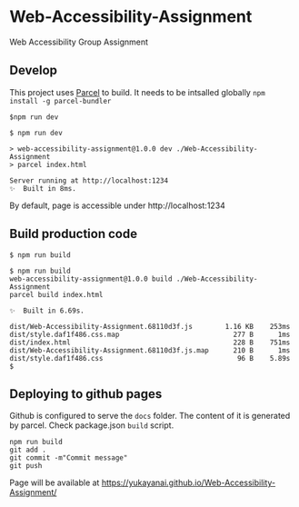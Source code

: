 # Web-Accessibility-Assignment
Web Accessibility Group Assignment

## Develop

This project uses [Parcel](https://parceljs.org/) to build. It needs to be intsalled globally `npm install -g parcel-bundler`


```
$npm run dev
```

```
$ npm run dev

> web-accessibility-assignment@1.0.0 dev ./Web-Accessibility-Assignment
> parcel index.html

Server running at http://localhost:1234 
✨  Built in 8ms.
```

By default, page is accessible under http://localhost:1234 


## Build production code

```
$ npm run build
```

```
$ npm run build
web-accessibility-assignment@1.0.0 build ./Web-Accessibility-Assignment
parcel build index.html

✨  Built in 6.69s.

dist/Web-Accessibility-Assignment.68110d3f.js        1.16 KB    253ms
dist/style.daf1f486.css.map                            277 B      1ms
dist/index.html                                        228 B    751ms
dist/Web-Accessibility-Assignment.68110d3f.js.map      210 B      1ms
dist/style.daf1f486.css                                 96 B    5.89s
$ 
```

## Deploying to github pages

Github is configured to serve the `docs` folder. The content of it is generated by parcel. Check package.json `build` script. 

```
npm run build
git add .
git commit -m"Commit message"
git push
```

Page will be available at https://yukayanai.github.io/Web-Accessibility-Assignment/
